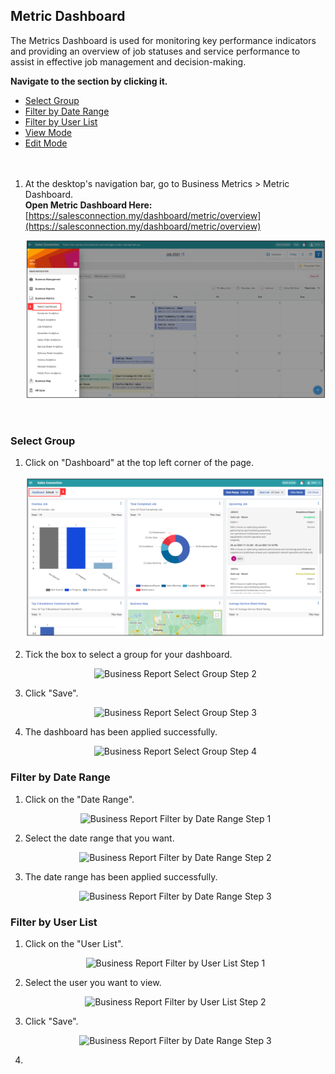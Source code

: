 
## Metric Dashboard

The Metrics Dashboard is used for monitoring key performance indicators and providing an overview of job statuses and service performance to assist in effective job management and decision-making.

**Navigate to the section by clicking it.**<br>

- [Select Group](#section1)<br>
- [Filter by Date Range](#section2)<br>
- [Filter by User List](#section3)<br>
- [View Mode](#section4)<br>
- [Edit Mode](#section5)
<br><br><br>

1. At the desktop's navigation bar, go to Business Metrics > Metric Dashboard.<br>
   **Open Metric Dashboard Here:** [https://salesconnection.my/dashboard/metric/overview](https://salesconnection.my/dashboard/metric/overview)

   <p align="center">
     <img src="img2/Metric_Dashboard_Step_1.png" alt="Business Report Step 1">
   </p>
   <br>

<a id="section1"></a>

### Select Group

1. Click on "Dashboard" at the top left corner of the page.

   <p align="center">
     <img src="img2/Metric_Dashboard_Select_Group_Step_1.png" alt="Business Report Select Group Step 1">
   </p>

2. Tick the box to select a group for your dashboard.

   <p align="center">
     <img src="img2/Business_Metrics_Select_Group_Step_2.png" alt="Business Report Select Group Step 2">
   </p>

3. Click "Save".

   <p align="center">
     <img src="img2/Business_Metrics_Select_Group_Step_3.png" alt="Business Report Select Group Step 3">
   </p>

4. The dashboard has been applied successfully.

   <p align="center">
     <img src="img2/Business_Metrics_Select_Group_Step_4.png" alt="Business Report Select Group Step 4">
   </p>

<a id="section2"></a>

### Filter by Date Range

1. Click on the "Date Range".

   <p align="center">
     <img src="img2/Business_Metrics_Filter_by_Date_Range_Step_1.png" alt="Business Report Filter by Date Range Step 1">
   </p>

2. Select the date range that you want.

   <p align="center">
     <img src="img2/Business_Metrics_Filter_by_Date_Range_Step_2.png" alt="Business Report Filter by Date Range Step 2">
   </p>

3. The date range has been applied successfully.

   <p align="center">
     <img src="img2/Business_Metrics_Filter_by_Date_Range_Step_3.png" alt="Business Report Filter by Date Range Step 3">
   </p>

<a id="section3"></a>

### Filter by User List

1. Click on the "User List".

   <p align="center">
     <img src="img2/Business_Metrics_Filter_by_User_List_Step_1.png" alt="Business Report Filter by User List Step 1">
   </p>

2. Select the user you want to view.

   <p align="center">
     <img src="img2/Business_Metrics_Filter_by_User_List_Step_2.png" alt="Business Report Filter by User List Step 2">
   </p>

3. Click "Save".

   <p align="center">
     <img src="img2/Business_Metrics_Filter_by_Date_Range_Step_3.png" alt="Business Report Filter by Date Range Step 3">
   </p>

4.




<!-- [Link Text](https://salesconnection.github.io/Sales-Connection-Support/Business_Metrics.html) -->
